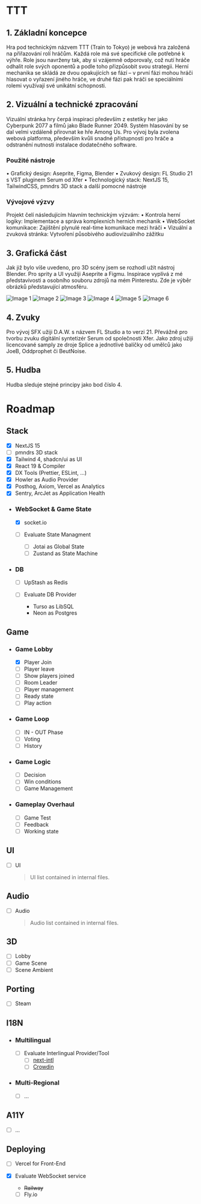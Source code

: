 # TTT

## 1. Základní koncepce

Hra pod technickým názvem TTT (Train to Tokyo) je webová hra založená na přiřazování rolí hráčům. Každá role má své specifické cíle potřebné k výhře. Role jsou navrženy tak, aby si vzájemně odporovaly, což nutí hráče odhalit role svých oponentů a podle toho přizpůsobit svou strategii. Herní mechanika se skládá ze dvou opakujících se fází – v první fázi mohou hráči hlasovat o vyřazení jiného hráče, ve druhé fázi pak hráči se speciálními rolemi využívají své unikátní schopnosti.

## 2. Vizuální a technické zpracování

Vizuální stránka hry čerpá inspiraci především z estetiky her jako Cyberpunk 2077 a filmů jako Blade Runner 2049. Systém hlasování by se dal velmi vzdáleně přirovnat ke hře Among Us. Pro vývoj byla zvolena webová platforma, především kvůli snadné přístupnosti pro hráče a odstranění nutnosti instalace dodatečného software.

### Použité nástroje

• Grafický design: Aseprite, Figma, Blender
• Zvukový design: FL Studio 21 s VST pluginem Serum od Xfer
• Technologický stack: NextJS 15, TailwindCSS, pmndrs 3D stack a další pomocné nástroje

### Vývojové výzvy

Projekt čelí následujícím hlavním technickým výzvám:
• Kontrola herní logiky: Implementace a správa komplexních herních mechanik
• WebSocket komunikace: Zajištění plynulé real-time komunikace mezi hráči
• Vizuální a zvuková stránka: Vytvoření působivého audiovizuálního zážitku

## 3. Grafická část

Jak již bylo víše uvedeno, pro 3D scény jsem se rozhodl užít nástroj Blender. Pro sprity a UI využiji Aseprite a Figmu.
Inspirace vyplívá z mé představivosti a osobního souboru zdrojů na mém Pinterestu. Zde je výběr obrázků představující atmosféru.

![Image 1](readmeAssets/Picture1.jpg)
![Image 2](readmeAssets/Picture2.jpg)
![Image 3](readmeAssets/Picture3.jpg)
![Image 4](readmeAssets/Picture4.jpg)
![Image 5](readmeAssets/Picture5.jpg)
![Image 6](readmeAssets/Picture6.jpg)

## 4. Zvuky

Pro vývoj SFX užiji D.A.W. s názvem FL Studio a to verzi 21. Převážně pro tvorbu zvuku digitální syntetizér Serum od společnosti Xfer. Jako zdroj užiji licencované samply ze droje Splice a jednotlivé balíčky od umělců jako JoeB, Oddprophet či BeutNoise.

## 5. Hudba

Hudba sleduje stejné principy jako bod číslo 4.

# Roadmap

## Stack

- [x] NextJS 15
- [ ] pmndrs 3D stack
- [x] Tailwind 4, shadcn/ui as UI
- [x] React 19 & Compiler
- [x] DX Tools (Prettier, ESLint, ...)
- [x] Howler as Audio Provider
- [x] Posthog, Axiom, Vercel as Analytics
- [x] Sentry, ArcJet as Application Health

- ### WebSocket & Game State

    - [x] socket.io

    - [ ] Evaluate State Managment
        - [ ] Jotai as Global State
        - [ ] Zustand as State Machine

- ### DB

    - [ ] UpStash as Redis

    - [ ] Evaluate DB Provider
        - Turso as LibSQL
        - Neon as Postgres

## Game

- ### Game Lobby

    - [x] Player Join
    - [ ] Player leave
    - [ ] Show players joined
    - [ ] Room Leader
    - [ ] Player management
    - [ ] Ready state
    - [ ] Play action

- ### Game Loop

    - [ ] IN - OUT Phase
    - [ ] Voting
    - [ ] History

- ### Game Logic

    - [ ] Decision
    - [ ] Win conditions
    - [ ] Game Management

- ### Gameplay Overhaul
    - [ ] Game Test
    - [ ] Feedback
    - [ ] Working state

## UI

- [ ] UI
    > UI list contained in internal files.

## Audio

- [ ] Audio
    > Audio list contained in internal files.

## 3D

- [ ] Lobby
- [ ] Game Scene
- [ ] Scene Ambient

## Porting

- [ ] Steam

## I18N

- ### Multilingual
    - [ ] Evaluate Interlingual Provider/Tool
        - [ ] [next-intl](https://github.com/amannn/next-intl)
        - [ ] [Crowdin](https://crowdin.com/)
- ### Multi-Regional
    - [ ] ...

## A11Y

- [ ] ...

## Deploying

- [ ] Vercel for Front-End

- [x] Evaluate WebSocket service
    - ~~Railway~~
    - [ ] Fly.io
